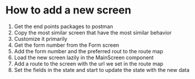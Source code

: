 # How to add a new screen 

1. Get the end points packages to postman
2. Copy the most similar screen that have the most similar behavior
3. Customize it primarily
4. Get the form number from the Form screen
5. Add the form number and the preferred rout to the route map
6. Load the new screen lazily in the MainScreen component
7. Add a route to the screen with the url we set in the route map
8. Set the fields in the state and start to update the state with the new data
